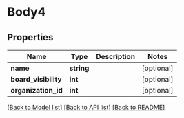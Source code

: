 # Body4

## Properties
Name | Type | Description | Notes
------------ | ------------- | ------------- | -------------
**name** | **string** |  | [optional] 
**board_visibility** | **int** |  | [optional] 
**organization_id** | **int** |  | [optional] 

[[Back to Model list]](../README.md#documentation-for-models) [[Back to API list]](../README.md#documentation-for-api-endpoints) [[Back to README]](../README.md)


